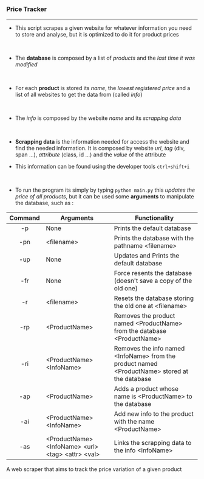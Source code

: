 ### Price Tracker
---

- This script scrapes a given website for whatever information you need to store and analyse, but it is optimized to do it for product prices
<br>

- The **database** is composed by a list of *products* and the *last time it was modified*
<br>

- For each **product** is stored its *name*, the *lowest registered price* and a list of all websites to get the data from (called *info*)
<br>

- The *info* is composed by the website *name* and its *scrapping data*
<br>

- **Scrapping data** is the information needed for access the website and find the needed information. It is composed by website *url*, *tag* (div, span ...), *attribute* (class, id ...) and the *value* of the attribute

- This information can be found using the developer tools `ctrl+shift+i`
<br>

- To run the program its simply by typing `python main.py` this *updates the price of all products*, but it can be used some **arguments** to manipulate the database, such as :

| Command | Arguments | Functionality                                               |
|:-------:|-----------|-------------------------------------------------------------|
| -p  | None | Prints the default database |
| -pn | \<filename\> | Prints the database with the pathname \<filename\> |
| -up | None | Updates and Prints the default database | 
| -fr | None | Force resents the database (doesn't save a copy of the old one) |
| -r  |  \<filename\> | Resets the database storing the old one at \<filename\> 
| -rp | \<ProductName\> | Removes the product named \<ProductName\> from the database \<ProductName\> |
| -ri | \<ProductName\> \<InfoName\> | Removes the info named \<InfoName\> from the product named \<ProductName\> stored at the database | 
| -ap | \<ProductName\> | Adds a product whose name is \<ProductName\> to the database |
| -ai | \<ProductName\> \<InfoName\> | Add new info to the product with the name \<ProductName\> |
| -as | \<ProductName\> \<InfoName\> \<url\> \<tag\> \<attr\> \<val\> | Links the scrapping data to the info \<InfoName\> |

A web scraper that aims to track the price variation of a given product

